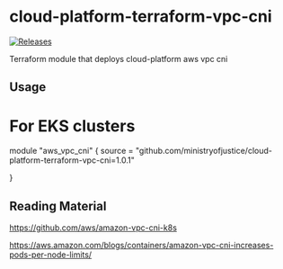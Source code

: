 # cloud-platform-terraform-vpc-cni



[![Releases](https://img.shields.io/github/release/ministryofjustice/cloud-platform-terraform-vpc-cni/all.svg?style=flat-square)](https://github.com/ministryofjustice/cloud-platform-terraform-vpc-cni/releases)

Terraform module that deploys cloud-platform aws vpc cni
## Usage

# For EKS clusters
module "aws_vpc_cni" {
  source = "github.com/ministryofjustice/cloud-platform-terraform-vpc-cni=1.0.1"

}

<!--- BEGIN_TF_DOCS --->


<!--- END_TF_DOCS --->

## Reading Material
https://github.com/aws/amazon-vpc-cni-k8s

https://aws.amazon.com/blogs/containers/amazon-vpc-cni-increases-pods-per-node-limits/


